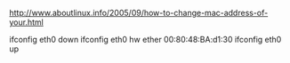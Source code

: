 http://www.aboutlinux.info/2005/09/how-to-change-mac-address-of-your.html

ifconfig eth0 down
ifconfig eth0 hw ether 00:80:48:BA:d1:30
ifconfig eth0 up
